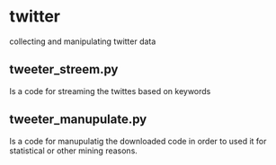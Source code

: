 # twitter
collecting and manipulating twitter data

## tweeter_streem.py
Is a code for streaming the twittes based on keywords

## tweeter_manupulate.py
Is a code for manupulatig the downloaded code in order to used it for statistical or other mining reasons.

